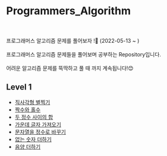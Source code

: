 # Programmers_Algorithm
<br>
<br>
프로그래머스 알고리즘 문제를 풀어보자 !🧐 (2022-05-13 ~ )
<br>
<br>
프로그래머스 알고리즘 문제들을 풀어보며 공부하는 Repository입니다.
<br>
<br>
어려운 알고리즘 문제를 뚝딱하고 풀 때 까지 계속됩니다!😊

## Level 1
- [직사각형 별찍기](https://github.com/yyeonggg/Programmers_Algorithm/blob/main/level1/%EC%A7%81%EC%82%AC%EA%B0%81%ED%98%95%EB%B3%84%EC%B0%8D%EA%B8%B0.md)
- [짝수와 홀수](https://github.com/yyeonggg/Programmers_Algorithm/blob/main/level1/%EC%A7%9D%EC%88%98%EC%99%80%ED%99%80%EC%88%98.md)
- [두 정수 사이의 합](https://github.com/yyeonggg/Programmers_Algorithm/blob/main/level1/%EB%91%90%EC%A0%95%EC%88%98%EC%82%AC%EC%9D%B4%EC%9D%98%ED%95%A9.md)
- [가운데 글자 가져오기](https://github.com/yyeonggg/Programmers_Algorithm/blob/main/level1/%EA%B0%80%EC%9A%B4%EB%8D%B0%EA%B8%80%EC%9E%90%EA%B0%80%EC%A0%B8%EC%98%A4%EA%B8%B0.md)
- [문자열을 정수로 바꾸기](https://github.com/yyeonggg/Programmers_Algorithm/blob/main/level1/%EB%AC%B8%EC%9E%90%EC%97%B4%EC%9D%84_%EC%A0%95%EC%88%98%EB%A1%9C_%EB%B0%94%EA%BE%B8%EA%B8%B0.md)
- [없는 숫자 더하기](https://github.com/yyeonggg/Programmers_Algorithm/blob/main/level1/%EC%97%86%EB%8A%94_%EC%88%AB%EC%9E%90_%EB%8D%94%ED%95%98%EA%B8%B0.md)
- [음양 더하기](https://github.com/yyeonggg/Programmers_Algorithm/blob/main/level1/%EC%9D%8C%EC%96%91%EB%8D%94%ED%95%98%EA%B8%B0.md)
